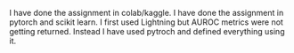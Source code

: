 I have done the assignment in colab/kaggle. I have done the assignment in pytorch and scikit learn. I first used Lightning but AUROC metrics were not getting returned. Instead I have used pytroch and defined everything using it.
